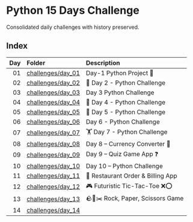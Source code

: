 ﻿# Python 15 Days Challenge

Consolidated daily challenges with history preserved.

## Index
| Day | Folder | Description |
|---:|:-------|:------------|
| 01 | [challenges/day_01](challenges/day_01/) | Day-1 Python Project 🐍 |
| 02 | [challenges/day_02](challenges/day_02/) | 🚀 Day 2 - Python Challenge |
| 03 | [challenges/day_03](challenges/day_03/) | Day 3 Python Challenge |
| 04 | [challenges/day_04](challenges/day_04/) | 🚀 Day 4 - Python Challenge |
| 05 | [challenges/day_05](challenges/day_05/) | 🚀 Day 5 - Python Challenge |
| 06 | [challenges/day_06](challenges/day_06/) | Day 6 - Python Challenge |
| 07 | [challenges/day_07](challenges/day_07/) | 🏋️ Day 7 - Python Challenge |
| 08 | [challenges/day_08](challenges/day_08/) | Day 8 – Currency Converter 💱 |
| 09 | [challenges/day_09](challenges/day_09/) | Day 9 – Quiz Game App ❓ |
| 10 | [challenges/day_10](challenges/day_10/) | Day 10 – Python Challenge |
| 11 | [challenges/day_11](challenges/day_11/) | 🍔 Restaurant Order & Billing App |
| 12 | [challenges/day_12](challenges/day_12/) | 🎮 Futuristic Tic-Tac-Toe ❌⭕ |
| 13 | [challenges/day_13](challenges/day_13/) | 🪨📜✂️ Rock, Paper, Scissors Game |
| 14 | [challenges/day_14](challenges/day_14/) |  |

